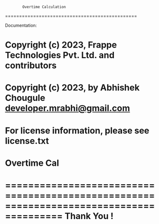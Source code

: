 
            Overtime Calculation
===============================================

Documentation:





# Copyright (c) 2023, Frappe Technologies Pvt. Ltd. and contributors
# Copyright (c) 2023, by Abhishek Chougule developer.mrabhi@gmail.com
# For license information, please see license.txt
# Overtime Cal

========================================================================================
Thank You !
========================================================================================
